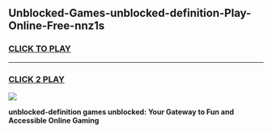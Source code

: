 
## Unblocked-Games-unblocked-definition-Play-Online-Free-nnz1s
<h3>
<a href="https://premium76.site?title=unblocked-definition&ref=26A">CLICK TO PLAY</a></h3>
<hr>

<h3>
<a href="https://premium76.site?title=unblocked-definition&ref=26A">CLICK 2 PLAY</a>
  
</h3>

<a href="https://premium76.site?title=unblocked-definition&ref=26A"><img src="https://clearcache.store/games.png"></a>


**unblocked-definition games unblocked: Your Gateway to Fun and Accessible Online Gaming**
